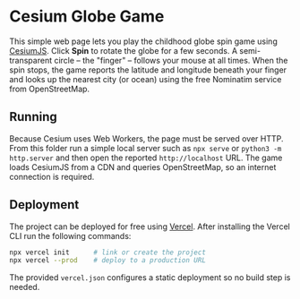 # Cesium Globe Game

This simple web page lets you play the childhood globe spin game using [CesiumJS](https://cesium.com/platform/cesiumjs/). Click **Spin** to rotate the globe for a few seconds. A semi-transparent circle – the "finger" – follows your mouse at all times. When the spin stops, the game reports the latitude and longitude beneath your finger and looks up the nearest city (or ocean) using the free Nominatim service from OpenStreetMap.

## Running

Because Cesium uses Web Workers, the page must be served over HTTP. From this
folder run a simple local server such as `npx serve` or `python3 -m
http.server` and then open the reported `http://localhost` URL. The game loads
CesiumJS from a CDN and queries OpenStreetMap, so an internet connection is
required.

## Deployment

The project can be deployed for free using [Vercel](https://vercel.com/). After
installing the Vercel CLI run the following commands:

```bash
npx vercel init      # link or create the project
npx vercel --prod    # deploy to a production URL
```

The provided `vercel.json` configures a static deployment so no build step is
needed.

